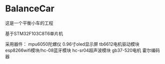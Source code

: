 # BalanceCar
这是一个平衡小车的工程

基于STM32F103C8T6单片机

采用器件：
mpu6050陀螺仪
0.96寸oled显示屏
tb6612电机驱动模块
esp8266wifi模块/hc-08蓝牙模块
hc-sr04超声波模块
gb37-520电机
霍尔编码器



